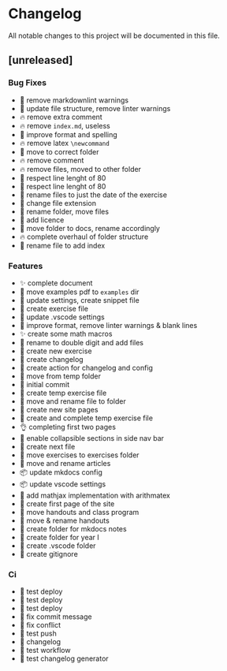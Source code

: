 # Changelog

All notable changes to this project will be documented in this file.

## [unreleased]

### Bug Fixes

- :rotating_light:  remove markdownlint warnings
- :art:  update file structure, remove linter warnings
- :fire:  remove extra comment
- :fire:  remove `index.md`, useless
- :art:  improve format and spelling
- :fire:  remove latex `\newcommand`
- :truck:  move to correct folder
- :fire:  remove comment
- :fire:  remove files, moved to other folder
- :rotating_light:  respect line lenght of 80
- :rotating_light:  respect line lenght of 80
- :truck:  rename files to just the date of the exercise
- :bug:  change file extension
- :truck:  rename folder, move files
- :page_facing_up:  add licence
- :truck:  move folder to docs, rename accordingly
- :fire:  complete overhaul of folder structure
- :truck:  rename file to add index

### Features

- :sparkles:  complete document
- :truck:  move examples pdf to `examples` dir
- :speech_balloon:  update settings, create snippet file
- :tada:  create exercise file
- :speech_balloon:  update .vscode settings
- :art:  improve format, remove linter warnings & blank lines
- :sparkles:  create some math macros
- :truck:  rename to double digit and add files
- :tada:  create new exercise
- :tada:  create changelog
- :tada:  create action for changelog and config
- :truck:  move from temp folder
- :tada:  initial commit
- :tada:  create temp exercise file
- :truck:  move and rename file to folder
- :tada:  create new site pages
- :tada:  create and complete temp exercise file
- :ok_hand:  completing first two pages
- :lipstick:  enable collapsible sections in side nav bar
- :tada:  create next file
- :truck:  move exercises to exercises folder
- :truck:  move and rename articles
- :package:  update mkdocs config
- :package:  update vscode settings
- :tada:  add mathjax implementation with arithmatex
- :tada:  create first page of the site
- :truck:  move handouts and class program
- :truck:  move & rename handouts
- :tada:  create folder for mkdocs notes
- :tada:  create folder for year I
- :tada:  create .vscode folder
- :tada:  create gitignore

### Ci

- :construction:  test deploy
- :construction:  test deploy
- :construction:  test deploy
- :green_heart:  fix commit message
- :green_heart:  fix conflict
- :green_heart:  test push
- :green_heart:  changelog
- :green_heart:  test workflow
- :green_heart:  test changelog generator

<!-- generated by git-cliff -->
